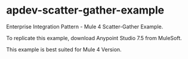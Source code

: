 # apdev-scatter-gather-example
Enterprise Integration Pattern - Mule 4 Scatter-Gather Example.

To replicate this example, download Anypoint Studio 7.5 from MuleSoft.

This example is best suited for Mule 4 Version.
